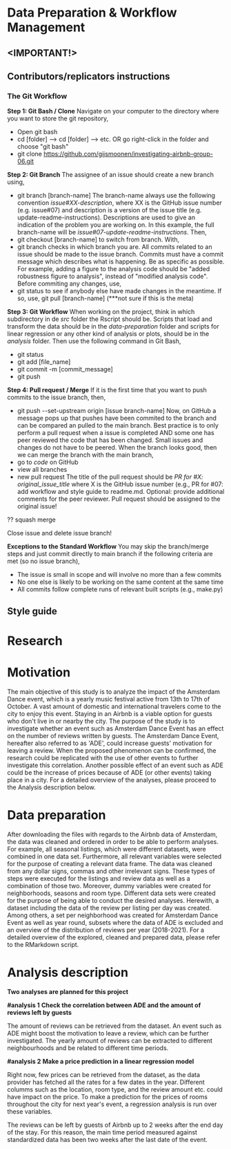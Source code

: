 ﻿# Data Preparation & Workflow Management

## <IMPORTANT!>

## Contributors/replicators instructions

### The Git Workflow

**Step 1: Git Bash / Clone**
Navigate on your computer to the directory where you want to store the git repository,
- Open git bash
- cd [folder] --> cd [folder] --> etc. OR go right-click in the folder and choose "git bash"
- git clone https://github.com/gijsmoonen/investigating-airbnb-group-06.git

**Step 2: Git Branch**
The assignee of an issue should create a new branch using,
- git branch [branch-name]
The branch-name always use the following convention *issue#XX-description*, where XX is the GitHub issue number (e.g. issue#07) and description is a version of the issue title (e.g. update-readme-instructions). Descriptions are used to give an indication of the problem you are working on. In this example, the full branch-name will be *issue#07-update-readme-instructions*. Then,
- git checkout [branch-name] 
to switch from branch. With,
- git branch
checks in which branch you are. All commits related to an issue should be made to the issue branch. Commits must have a commit message which describes what is happening. Be as specific as possible. For example, adding a figure to the analysis code should be "added robustness figure to analysis", instead of "modified analysis code".  Before commiting any changes, use,
- git status
to see if anybody else have made changes in the meantime. If so, use,
git pull [branch-name] (***not sure if this is the meta)

**Step 3: Git Workflow**
When working on the project, think in which subdirectory in de *src* folder the Rscript should be. Scripts that load and transform the data should be in the *data-preparation* folder and scripts for linear regression or any other kind of analysis or plots, should be in the *analysis* folder. Then use the following command in Git Bash,
- git status
- git add [file_name]
- git commit -m [commit_message]
- git push

**Step 4: Pull request / Merge**
If it is the first time that you want to push commits to the issue branch, then,
- git push --set-upstream origin [issue branch-name]
Now, on GitHub a message pops up that pushes have been commited to the branch and can be compared an pulled to the main branch. Best practice is to only perform a pull request when a issue is completed AND some one has peer reviewed the code that has been changed. Small issues and changes do not have to be peered. When the branch looks good, then we can merge the branch with the main branch,
- go to *code* on GitHub 
- view all branches
- new pull request
The title of the pull request should be *PR for #X: original_issue_title* where X is the GitHub issue number (e.g., PR for #07: add workflow and style guide to readme.md. Optional: provide additional comments for the peer reviewer. Pull request should be assigned to the original issue!

?? squash merge

Close issue and delete issue branch!

**Exceptions to the Standard Workflow**
You may skip the branch/merge steps and just commit directly to main branch if the following criteria are met (so no issue branch), 
- The issue is small in scope and will involve no more than a few commits
- No one else is likely to be working on the same content at the same time
- All commits follow complete runs of relevant built scripts (e.g., make.py)

## Style guide

# Research 

# Motivation
The main objective of this study is to analyze the impact of the Amsterdam Dance event, which is a yearly music festival active from 13th to 17th of October. A vast amount of domestic and international travelers come to the city to enjoy this event. Staying in an Airbnb is a viable option for guests who don't live in or nearby the city. The purpose of the study is to investigate whether an event such as Amsterdam Dance Event has an effect on the number of reviews written by guests. The Amsterdam Dance Event, hereafter also referred to as 'ADE', could increase guests' motivation for leaving a review. When the proposed phenomenon can be confirmed, the research could be replicated with the use of other events to further investigate this correlation. Another possible effect of an event such as ADE could be the increase of prices because of ADE (or other events) taking place in a city. For a detailed overview of the analyses, please proceed to the Analysis description below. 

# Data preparation
After downloading the files with regards to the Airbnb data of Amsterdam, the data was cleaned and ordered in order to be able to perform analyses. For example, all seasonal listings, which were different datasets, were combined in one data set. Furthermore, all relevant variables were selected for the purpose of creating a relevant data frame. The data was cleaned from any dollar signs, commas and other irrelevant signs. These types of steps were executed for the listings and review data as well as a combination of those two. Moreover, dummy variables were created for neighborhoods, seasons and room type. Different data sets were created for the purpose of being able to conduct the desired analyses. Herewith, a dataset including the data of the review per listing per day was created. Among others, a set per neighborhood was created for Amsterdam Dance Event as well as year round, subsets where the data of ADE is excluded and an overview of the distribution of reviews per year (2018-2021). For a detailed overview of the explored, cleaned and prepared data, please refer to the RMarkdown script. 

# Analysis description
**Two analyses are planned for this project**

**#analysis 1**
**Check the correlation between ADE and the amount of reviews left by guests**

The amount of reviews can be retrieved from the dataset. An event such as ADE might boost the motivation to leave a review, which can be further investigated. 
The yearly amount of reviews can be extracted to different neighbourhoods and be related to different time periods.


**#analysis 2**
**Make a price prediction in a linear regression model**

Right now, few prices can be retrieved from the dataset, as the data provider has fetched all the rates for a few dates in the year. Different columms such as the location, room type, and the review amount etc. could have impact on the price. To make a prediction for the prices of rooms throughout the city for next year's event, a regression analysis is run over these variables. 

The reviews can be left by guests of Airbnb up to 2 weeks after the end day of the stay. For this reason, the main time period measured against standardized data has been two weeks after the last date of the event.

